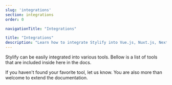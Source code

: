 ```yaml
---
slug: 'integrations'
section: integrations
order: 0

navigationTitle: "Integrations"

title: "Integrations"
description: "Learn how to integrate Stylify into Vue.js, Nuxt.js, Next.js or Symfony framework or Webpack."
---
```


Stylify can be easily integrated into various tools. Bellow is a list of tools that are included inside here in the docs.

If you haven't found your favorite tool, let us know. You are also more than welcome to extend the documentation.

<note><template>
All integration examples can be found in the [integration examples repository](https://github.com/stylify/integrations-examples).
</template></note>

<integration-blocks />

